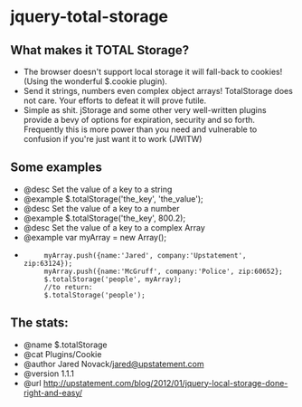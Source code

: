 jquery-total-storage
====================

## What makes it TOTAL Storage?
 
 * The browser doesn't support local storage it will fall-back to cookies! (Using the
   wonderful $.cookie plugin).
 * Send it strings, numbers even complex object arrays! TotalStorage does not care.
   Your efforts to defeat it will prove futile. 
 * Simple as shit. jStorage and some other very well-written plugins provide a bevy of
   options for expiration, security and so forth. Frequently this is more power than you
   need and vulnerable to confusion if you're just want it to work (JWITW)
 
## Some examples  
 * @desc Set the value of a key to a string
 * @example $.totalStorage('the_key', 'the_value');
 * @desc Set the value of a key to a number
 * @example $.totalStorage('the_key', 800.2);
 * @desc Set the value of a key to a complex Array
 * @example	var myArray = new Array();
 *			myArray.push({name:'Jared', company:'Upstatement', zip:63124});
			myArray.push({name:'McGruff', company:'Police', zip:60652};
			$.totalStorage('people', myArray);
			//to return:
			$.totalStorage('people');

## The stats:
 * @name $.totalStorage
 * @cat Plugins/Cookie
 * @author Jared Novack/jared@upstatement.com
 * @version 1.1.1
 * @url http://upstatement.com/blog/2012/01/jquery-local-storage-done-right-and-easy/